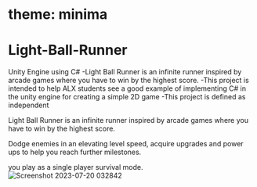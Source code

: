 # theme: minima
# Light-Ball-Runner

Unity Engine using C#
-Light Ball Runner is an infinite runner inspired by arcade games where you have to win by the highest score.
-This project is intended to help ALX students see a good example of implementing C# in the unity engine for creating a simple 2D game
-This project is defined as independent

Light Ball Runner is an infinite runner inspired by arcade games where you have to win by the highest score.

Dodge enemies in an elevating level speed, acquire upgrades and power ups to help you reach further milestones.

you play as a single player survival mode.
![Screenshot 2023-07-20 032842](https://github.com/ShehabElgendy/Light-Ball-Runner/assets/117743482/682b49c8-834f-4c6e-9157-741be281edb9)
